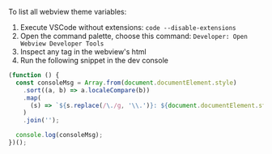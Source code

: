 To list all webview theme variables:

1. Execute VSCode without extensions: `code --disable-extensions`
2. Open the command palette, choose this command: `Developer: Open Webview Developer Tools`
3. Inspect any tag in the webview's html
4. Run the following snippet in the dev console

```javascript
(function () {
  const consoleMsg = Array.from(document.documentElement.style)
    .sort((a, b) => a.localeCompare(b))
    .map(
      (s) => `${s.replace(/\./g, '\\.')}: ${document.documentElement.style.getPropertyValue(s)};\n`
    )
    .join('');

  console.log(consoleMsg);
})();
```
